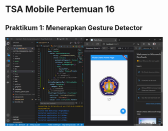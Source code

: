 # TSA Mobile Pertemuan 16

## Praktikum 1: Menerapkan Gesture Detector
![Result](images/prak1.png)


